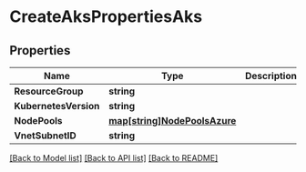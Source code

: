 # CreateAksPropertiesAks

## Properties

Name | Type | Description | Notes
------------ | ------------- | ------------- | -------------
**ResourceGroup** | **string** |  | 
**KubernetesVersion** | **string** |  | 
**NodePools** | [**map[string]NodePoolsAzure**](NodePoolsAzure.md) |  | 
**VnetSubnetID** | **string** |  | [optional] 

[[Back to Model list]](../README.md#documentation-for-models) [[Back to API list]](../README.md#documentation-for-api-endpoints) [[Back to README]](../README.md)


